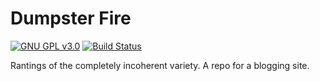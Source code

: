 # Dumpster Fire

[![GNU GPL v3.0](http://www.gnu.org/graphics/gplv3-127x51.png)](http://www.gnu.org/licenses/gpl.html) [![Build Status](https://travis-ci.org/HunterEl/hunterel.github.io.svg?branch=master)](https://travis-ci.org/HunterEl/hunterel.github.io) 


Rantings of the completely incoherent variety. A repo for a blogging site.

